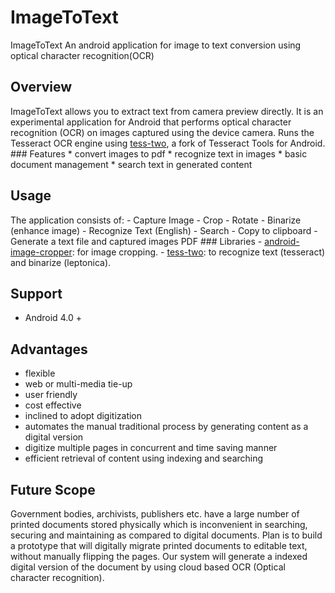 # ImageToText
 ImageToText An android application for image to text conversion using optical character recognition(OCR)  
## Overview  
ImageToText allows you to extract text from camera preview directly. It is an experimental application for Android that performs optical character recognition (OCR) on images captured using the device camera.  Runs the Tesseract OCR engine using [tess-two](https://github.com/rmtheis/tess-two), a fork of Tesseract Tools for Android.  ### Features  * convert images to pdf * recognize text in images * basic document management * search text in generated content  
## Usage  
The application consists of: - Capture Image  - Crop - Rotate - Binarize (enhance image) - Recognize Text (English)   - Search   - Copy to clipboard - Generate a text file and captured images PDF  ### Libraries  - [android-image-cropper](https://github.com/ArthurHub/Android-Image-Cropper): for image cropping. - [tess-two](https://github.com/rmtheis/tess-two): to recognize text (tesseract) and binarize (leptonica).  
## Support 
- Android 4.0 +
## Advantages  
- flexible
- web or multi-media tie-up
- user friendly
- cost effective
- inclined to adopt digitization
- automates the manual traditional process by generating content as a digital version
- digitize multiple pages in concurrent and time saving manner
- efficient retrieval of content using indexing and searching
## Future Scope  
Government bodies, archivists, publishers etc. have a large number of printed documents stored physically which is inconvenient in searching, securing and maintaining as compared to digital documents.  Plan is to build a prototype that will digitally migrate printed documents to editable text, without manually flipping the pages. Our system will generate a indexed digital version of the document by using cloud based OCR (Optical character recognition).
